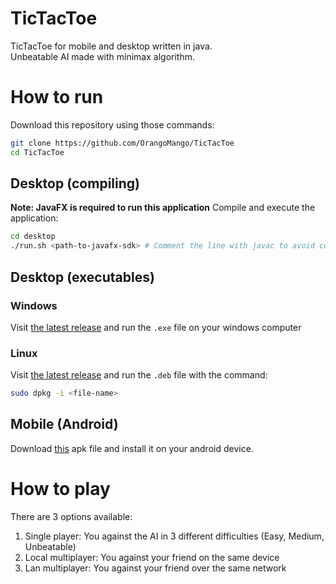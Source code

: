 # TicTacToe
TicTacToe for mobile and desktop written in java.  
Unbeatable AI made with minimax algorithm.
# How to run
Download this repository using those commands:
```bash
git clone https://github.com/OrangoMango/TicTacToe
cd TicTacToe
```
## Desktop (compiling)
**Note: JavaFX is required to run this application**
Compile and execute the application:
```bash
cd desktop
./run.sh <path-to-javafx-sdk> # Comment the line with javac to avoid compiling
```
## Desktop (executables)
### Windows
Visit [the latest release](https://github.com/OrangoMango/TicTacToe/releases/lates) and run the `.exe` file on your windows computer
### Linux
Visit [the latest release](https://github.com/OrangoMango/TicTacToe/releases/lates) and run the `.deb` file with the command:
```bash
sudo dpkg -i <file-name>
```
## Mobile (Android)
Download [this](https://github.com/OrangoMango/TicTacToe/raw/main/mobile/tictactoe.apk) apk file and install it on your android device.
# How to play
There are 3 options available:
1. Single player: You against the AI in 3 different difficulties (Easy, Medium, Unbeatable)
2. Local multiplayer: You against your friend on the same device
3. Lan multiplayer: You against your friend over the same network
